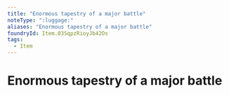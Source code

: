 ```yaml
---
title: "Enormous tapestry of a major battle"
noteType: ":luggage:"
aliases: "Enormous tapestry of a major battle"
foundryId: Item.03SqpzRioyJb42Os
tags:
  - Item
---
```


# Enormous tapestry of a major battle
